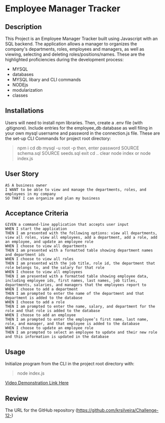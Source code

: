 # Employee Manager Tracker

## Description
This Project is an Employee Manager Tracker built using Javascript with an SQL backend. The application allows a manager to organizes the company's departments, roles, employees and managers, as well as viewing, selecting and deleting roles/positions/names. These are the highlighted proficiencies during the development process:
* MYSQL
* databases 
* MYSQL libary and CLI commands
* NODEjs
* modularization
* classes


## Installations

Users will need to install npm libraries. Then, create a .env file (with .gitignore). Include entries for the employee_db database as well filing in your own mysql username and password in the connection.js file. These are the set-up CLI Commands for project root directory:
> npm i
> cd db
> mysql -u root -p then, enter password
> SOURCE schema.sql
> SOURCE seeds.sql
> exit
> cd ..
> clear
> node index or node index.js

## User Story
```
AS A business owner
I WANT to be able to view and manage the departments, roles, and employees in my company
SO THAT I can organize and plan my business
```

## Acceptance Criteria
```
GIVEN a command-line application that accepts user input
WHEN I start the application
THEN I am presented with the following options: view all departments, view all roles, view all employees, add a department, add a role, add an employee, and update an employee role
WHEN I choose to view all departments
THEN I am presented with a formatted table showing department names and department ids
WHEN I choose to view all roles
THEN I am presented with the job title, role id, the department that role belongs to, and the salary for that role
WHEN I choose to view all employees
THEN I am presented with a formatted table showing employee data, including employee ids, first names, last names, job titles, departments, salaries, and managers that the employees report to
WHEN I choose to add a department
THEN I am prompted to enter the name of the department and that department is added to the database
WHEN I choose to add a role
THEN I am prompted to enter the name, salary, and department for the role and that role is added to the database
WHEN I choose to add an employee
THEN I am prompted to enter the employee’s first name, last name, role, and manager, and that employee is added to the database
WHEN I choose to update an employee role
THEN I am prompted to select an employee to update and their new role and this information is updated in the database
```


## Usage
Initialize program from the CLI in the project root directory with: 

>node index.js

[Video Demonstration Link Here](https://drive.google.com/file/d/1c0kemdwgUEmFhWBX-Ez9Nuy8HzOgFCeo/view)


## Review
The URL for the GitHub repository (https://github.com/krsilveira/Challenge-12-)